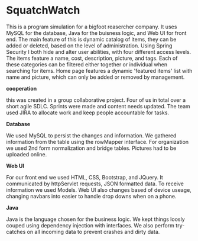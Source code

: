 # SquatchWatch
This is a program simulation for a bigfoot reasercher company.  It uses MySQL for the database, Java for the buisness logic, and Web UI for front end.  The main feature of this is dynamic catalog of items, they can be added or deleted, based on the level of administration.  Using Spring Security I both hide and alter user abilities, with four different access levels.  The items feature a name, cost, description, picture, and tags. Each of these categories can be filtered either together or individual when searching for items.  Home page features a dynamic 'featured items' list with name and picture, which can only be added or removed by management.

**cooperation**

this was created in a group collaborative project.  Four of us in total over a short agile SDLC.  Sprints were made and content needs updated.  The team used JIRA to allocate work and keep people accountable for tasks.

**Database**

We used MySQL to persist the changes and information. We gathered information from the table using the rowMapper interface.  For organization we used 2nd form normalization and bridge tables.  Pictures had to be uploaded online.

**Web UI**

For our front end we used HTML, CSS, Bootstrap, and JQuery.  It communicated by httpServlet requests, JSON formatted data.  To receive information we used Models.  Web UI also changes based of device useage, changing navbars into easier to handle drop downs when on a phone.

**Java**

Java is the language chosen for the business logic.  We kept things loosly couped using dependency injection with interfaces.  We also perform try-catches on all incoming data to prevent crashes and dirty data.
